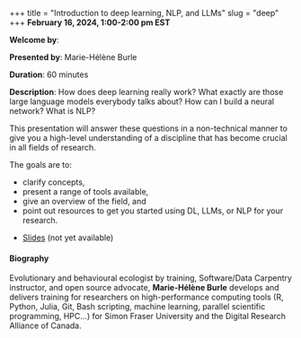 +++
title = "Introduction to deep learning, NLP, and LLMs"
slug = "deep"
+++
**February 16, 2024, 1:00-2:00 pm EST**

**Welcome by**: 

**Presented by**: Marie-Hélène Burle

**Duration**: 60 minutes

**Description**: How does deep learning really work? What exactly are those large language models everybody
talks about? How can I build a neural network? What is NLP?

This presentation will answer these questions in a non-technical manner to give you a high-level understanding
of a discipline that has become crucial in all fields of research.

The goals are to:
- clarify concepts,
- present a range of tools available,
- give an overview of the field, and
- point out resources to get you started using DL, LLMs, or NLP for your research.

* [Slides](#) (not yet available)

#### Biography

Evolutionary and behavioural ecologist by training, Software/Data
Carpentry instructor, and open source advocate, **Marie-Hélène
Burle** develops and delivers training for researchers on
high-performance computing tools (R, Python, Julia, Git, Bash
scripting, machine learning, parallel scientific programming, HPC…)
for Simon Fraser University and the Digital Research Alliance of Canada.
